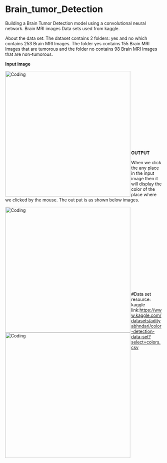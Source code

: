 # Brain_tumor_Detection

Building a  Brain Tumor Detection model using a convolutional neural network.
Brain MRI images Data sets used from kaggle.

About the data set:
The dataset contains 2 folders: yes and no which contains 253 Brain MRI Images. The folder yes contains 155 Brain MRI Images that are tumorous and the folder no contains 98 Brain MRI Images that are non-tumorous.



**Input image**

<img align="left" alt="Coding" Width="400" src=".\color.jpeg"> 

<br>
<br>
<br>
<br>
<br>
<br>
<br>
<br>
<br>
<br>
<br>
<br>
<br>
<br>





**OUTPUT**

When we click the any place in the input image then it will display the color of the place where we clicked by the mouse. The out put is as shown below images.

<img align="left" alt="Coding" Width="400" src=".\output.jpg"> 

<img align="left" alt="Coding" Width="400" src=".\output1.jpg">

<br>
<br>
<br>
<br>
<br>
<br>
<br>
<br>
<br>
<br>
<br>
<br>
<br>
<br>
<br>

#Data set resource: kaggle
link:https://www.kaggle.com/datasets/adityabhndari/color-detection-data-set?select=colors.csv
